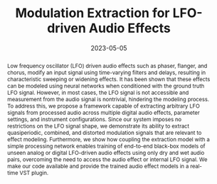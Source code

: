 ---
layout        : default-publication
title         : "Modulation Extraction for LFO-driven Audio Effects"
collection    : publications
permalink     : /publications/2023-05-22-mitcheltree2023lfo

abstract      : "Low frequency oscillator (LFO) driven audio effects such as phaser, flanger, and chorus, modify an input signal using time-varying filters and delays, resulting in characteristic sweeping or widening effects. It has been shown that these effects can be modeled using neural networks when conditioned with the ground truth LFO signal. However, in most cases, the LFO signal is not accessible and measurement from the audio signal is nontrivial, hindering the modeling process. To address this, we propose a framework capable of extracting arbitrary LFO signals from processed audio across multiple digital audio effects, parameter settings, and instrument configurations. Since our system imposes no restrictions on the LFO signal shape, we demonstrate its ability to extract quasiperiodic, combined, and distorted modulation signals that are relevant to effect modeling. Furthermore, we show how coupling the extraction model with a simple processing network enables training of end-to-end black-box models of unseen analog or digital LFO-driven audio effects using only dry and wet audio pairs, overcoming the need to access the audio effect or internal LFO signal. We make our code available and provide the trained audio effect models in a real-time VST plugin."

date            : 2023-05-05
venue           : 'DAFX 2023 - International Conference on Digital Audio Effects (DAFx23)'
paperurl        : '/files/mitcheltree2023lfo-paper.pdf'
image           : '/files/mitcheltree2023lfo-image.png'
imagewidth      : 80.0
poster          : 
presentation    : 
code            : 'https://github.com/christhetree/mod_extraction'
codename        : 'https://github.com/christhetree/mod_extraction'
data            : 
dataname        : 
webpage         : 'https://christhetr.ee/mod_extraction/'
webpagename     : 'https://christhetr.ee/mod_extraction/'
categories      : 
citation        : 'Mitcheltree, C., Steinmetz, C. J., Comunità, M., Reiss, J. D. <b>"Modulation Extraction for LFO-driven Audio Effects"</b> - <i>International Conference on Digital Audio Effects. DAFX 2023.</i>'
author_profile  : true
---